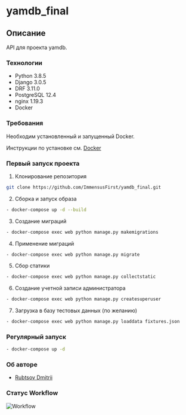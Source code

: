 # yamdb_final

## Описание
API для проекта yamdb.

### Технологии
- Python 3.8.5
- Django 3.0.5
- DRF 3.11.0
- PostgreSQL 12.4
- nginx 1.19.3  
- Docker

### Требования
Необходим установленный и запущенный Docker.

Инструкции по установке см. [Docker](https://www.docker.com/get-started#h_installation)

### Первый запуск проекта
     
1. Клонирование репозитория 
```bash
git clone https://github.com/ImmensusFirst/yamdb_final.git
```
2. Сборка и запуск образа 
```bash
- docker-compose up -d --build
```
3. Создание миграций
```bash
- docker-compose exec web python manage.py makemigrations
```
4. Применение миграций
```bash
- docker-compose exec web python manage.py migrate
```
5. Сбор статики
```bash
- docker-compose exec web python manage.py collectstatic
```
6. Создание учетной записи администратора
```bash
- docker-compose exec web python manage.py createsuperuser
```
7. Загрузка в базу тестовых данных (по желанию) 
```bash
- docker-compose exec web python manage.py loaddata fixtures.json
```

### Регулярный запуск       
```bash
- docker-compose up -d
```
                         
### Об авторе
- [Rubtsov Dmitrii](https://github.com/ImmensusFirst)


### Статус Workflow
![Workflow](https://github.com/ImmensusFirst/yamdb_final/actions/workflows/yamdb_workflow.yaml/badge.svg)